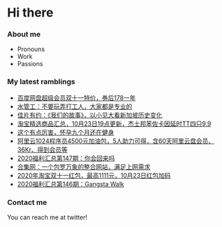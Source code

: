 # Hi there 

### About me
- Pronouns
- Work
- Passions 

### My latest ramblings
<!-- BLOGPOSTS:START -->
- [百度网盘超级会员双十一特价，券后178一年](https://fuliba2020.net/pan1111.html)
- [水管工：不要玩弄打工人，大家都是专业的](https://fuliba2020.net/plumber.html)
- [佳片有约：《我们的故事》，以小见大看新加坡历史变化](https://fuliba2020.net/long-long-time-ago.html)
- [淘宝精选商品汇总，10月23日19点更新，杰士邦苯佐卡因延时TT四只9.9](https://fuliba2020.net/99.html)
- [这个有点厉害，怀孕九个月还在健身](https://fuliba2020.net/yuanshengjiang.html)
- [阿里云1024程序员4500元加油包，5人助力可得，含60天阿里云盘会员、36Kr、得到会员等](https://fuliba2020.net/jiayoubao.html)
- [2020福利汇总第147期：你会回来吗](https://fuliba2020.net/2020147.html)
- [合集网：一个包罗万象的整合网站，满足上网需求](https://fuliba2020.net/heji.html)
- [2020年淘宝双十一红包，最高1111元，10月23日红包加码](https://fuliba2020.net/20201111.html)
- [2020福利汇总第146期：Gangsta Walk](https://fuliba2020.net/2020146.html)
<!-- BLOGPOSTS:END -->

### Contact me
You can reach me at twitter!
